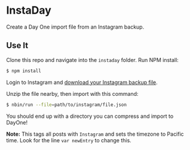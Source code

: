 # InstaDay

Create a Day One import file from an Instagram backup.

## Use It

Clone this repo and navigate into the `instaday` folder. Run NPM install:

```bash
$ npm install
```

Login to Instagram and [download your Instagram backup file](https://www.instagram.com/download/request/).

Unzip the file nearby, then import with this command:

```bash
$ nbin/run --file=path/to/instagram/file.json
```

You should end up with a directory you can compress and import to DayOne!

**Note:** This tags all posts with `Instagram` and sets the timezone to Pacific time. Look for the line `var newEntry` to change this. 

